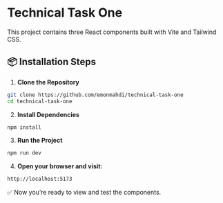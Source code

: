 # Technical Task One

This project contains three React components built with Vite and Tailwind CSS.

## 📦 Installation Steps

1. **Clone the Repository**
```bash
git clone https://github.com/emonmahdi/technical-task-one
cd technical-task-one
```
2. **Install Dependencies**
```bash
npm install
```
3. **Run the Project**
```bash
npm run dev
```
4. **Open your browser and visit:**
```bash
http://localhost:5173
```


✅ Now you’re ready to view and test the components.

